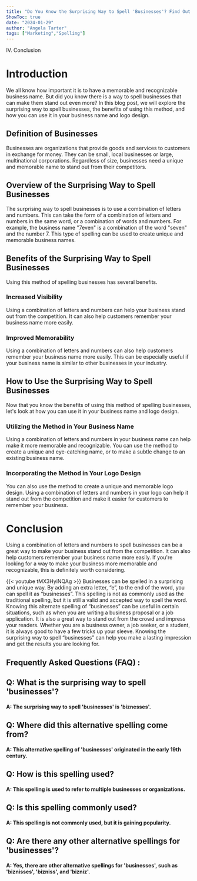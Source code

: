 ```yaml
---
title: "Do You Know the Surprising Way to Spell 'Businesses'? Find Out Here!"
ShowToc: true 
date: "2024-01-29"
author: "Angela Tarter" 
tags: ["Marketing","Spelling"]
---
```

IV. Conclusion

# Introduction
We all know how important it is to have a memorable and recognizable business name. But did you know there is a way to spell businesses that can make them stand out even more? In this blog post, we will explore the surprising way to spell businesses, the benefits of using this method, and how you can use it in your business name and logo design.

## Definition of Businesses
Businesses are organizations that provide goods and services to customers in exchange for money. They can be small, local businesses or large, multinational corporations. Regardless of size, businesses need a unique and memorable name to stand out from their competitors.

## Overview of the Surprising Way to Spell Businesses
The surprising way to spell businesses is to use a combination of letters and numbers. This can take the form of a combination of letters and numbers in the same word, or a combination of words and numbers. For example, the business name "7even" is a combination of the word "seven" and the number 7. This type of spelling can be used to create unique and memorable business names.

## Benefits of the Surprising Way to Spell Businesses
Using this method of spelling businesses has several benefits.

### Increased Visibility
Using a combination of letters and numbers can help your business stand out from the competition. It can also help customers remember your business name more easily.

### Improved Memorability
Using a combination of letters and numbers can also help customers remember your business name more easily. This can be especially useful if your business name is similar to other businesses in your industry.

## How to Use the Surprising Way to Spell Businesses
Now that you know the benefits of using this method of spelling businesses, let's look at how you can use it in your business name and logo design.

### Utilizing the Method in Your Business Name
Using a combination of letters and numbers in your business name can help make it more memorable and recognizable. You can use the method to create a unique and eye-catching name, or to make a subtle change to an existing business name.

### Incorporating the Method in Your Logo Design
You can also use the method to create a unique and memorable logo design. Using a combination of letters and numbers in your logo can help it stand out from the competition and make it easier for customers to remember your business.

# Conclusion
Using a combination of letters and numbers to spell businesses can be a great way to make your business stand out from the competition. It can also help customers remember your business name more easily. If you're looking for a way to make your business more memorable and recognizable, this is definitely worth considering.

{{< youtube tMX3HyiNQAg >}} 
Businesses can be spelled in a surprising and unique way. By adding an extra letter, “e”, to the end of the word, you can spell it as “businesses”. This spelling is not as commonly used as the traditional spelling, but it is still a valid and accepted way to spell the word. Knowing this alternate spelling of “businesses” can be useful in certain situations, such as when you are writing a business proposal or a job application. It is also a great way to stand out from the crowd and impress your readers. Whether you are a business owner, a job seeker, or a student, it is always good to have a few tricks up your sleeve. Knowing the surprising way to spell “businesses” can help you make a lasting impression and get the results you are looking for.

## Frequently Asked Questions (FAQ) :
<h2>Q: What is the surprising way to spell 'businesses'?</h2>

<h4>A: The surprising way to spell 'businesses' is 'biznesses'.</h4>

<h2>Q: Where did this alternative spelling come from?</h2>

<h4>A: This alternative spelling of 'businesses' originated in the early 19th century.</h4>

<h2>Q: How is this spelling used?</h2>

<h4>A: This spelling is used to refer to multiple businesses or organizations.</h4>

<h2>Q: Is this spelling commonly used?</h2>

<h4>A: This spelling is not commonly used, but it is gaining popularity.</h4>

<h2>Q: Are there any other alternative spellings for 'businesses'?</h2>

<h4>A: Yes, there are other alternative spellings for 'businesses', such as 'biznisses', 'bizniss', and 'bizniz'.</h4>





